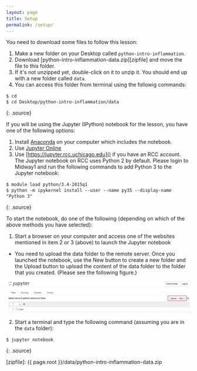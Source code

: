 ```yaml
---
layout: page
title: Setup
permalink: /setup/
---
```


You need to download some files to follow this lesson:

1. Make a new folder on your Desktop called `python-intro-inflammation`.
2. Download [python-intro-inflammation-data.zip][zipfile] and move the file to this folder.
3. If it's not unzipped yet, double-click on it to unzip it. You should end up with a new folder called `data`.
4. You can access this folder from terminal using the followig commands:

~~~
$ cd
$ cd Desktop/python-intro-inflammation/data
~~~
{: .source}

If you will be using the Jupyter (IPython) notebook for the lesson,
you have one of the following options:

1. Install [Anaconda](http://swcarpentry.github.io/workshop-template/#python) on your computer which includes the notebook.
2. Use [Jupyter Online](https://try.jupyter.org)
3. Use [https://jupyter.rcc.uchicago.edu]() if you have an RCC account. The Jupyter notebook on RCC uses Python 2 by default. Please login to Midway1 and run the following commands to add Python 3 to the Jupyter notebook:

~~~
$ module load python/3.4-2015q1
$ python -m ipykernel install --user --name py35 --display-name "Python 3"
~~~
{: .source}

To start the notebook, do one of the following (depending on which of the above methods you have selected):

1. Start a browser on your computer and access one of the websites mentioned in item 2 or 3 (above) to launch the Jupyter notebook
  * You need to upload the data folder to the remote server. Once you launched the notebook, use the New button to create a new folder and the Upload button to upload the content of the data folder to the folder that you created. (Please see the following figure.)
  
  ![jupyter interface](./fig/jupyter.jpg) 

2. Start a terminal and type the following command (assuming you are in the `data` folder):

~~~
$ jupyter notebook
~~~
{: .source}


[zipfile]: {{ page.root }}/data/python-intro-inflammation-data.zip
